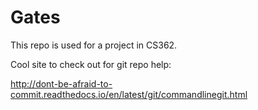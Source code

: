 # Gates

This repo is used for a project in CS362.

Cool site to check out for git repo help:

http://dont-be-afraid-to-commit.readthedocs.io/en/latest/git/commandlinegit.html
